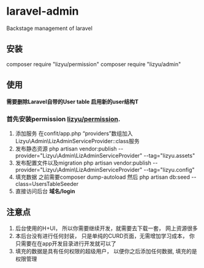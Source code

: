 # laravel-admin
Backstage management of laravel

## 安装
composer require "lizyu/permission"
composer require "lizyu/admin"

## 使用
 #### 需要删除Laravel自带的User table 启用新的user结构T
 ### 首先安装permission [lizyu/permission](https://github.com/yanwenwu/laravel-permission).
 1. 添加服务 在confit/app.php “providers”数组加入  Lizyu\Admin\LizAdminServiceProvider::class服务
 2. 发布静态资源 php artisan vendor:publish --provider="Lizyu\Admin\LizAdminServiceProvider" --tag="lizyu.assets"
 3. 发布配置文件以及migration php artisan vendor:publish --provider="Lizyu\Admin\LizAdminServiceProvider" --tag="lizyu.config"
 4. 填充数据 之前需要composer dump-autoload 然后 php artisan db:seed --class=UsersTableSeeder
 5. 直接访问后台  **域名/login**

## 注意点
1. 后台使用的H+UI， 所以你需要继续开发，就需要去下载一套， 网上资源很多
2. 本后台没有进行任何封装， 只是单纯的CURD页面，无需增加学习成本， 你只需要在在app开发目录进行开发就可以了
3. 填充的数据是具有任何权限的超级用户， 以便你之后添加任何数据, 填充的是权限管理



